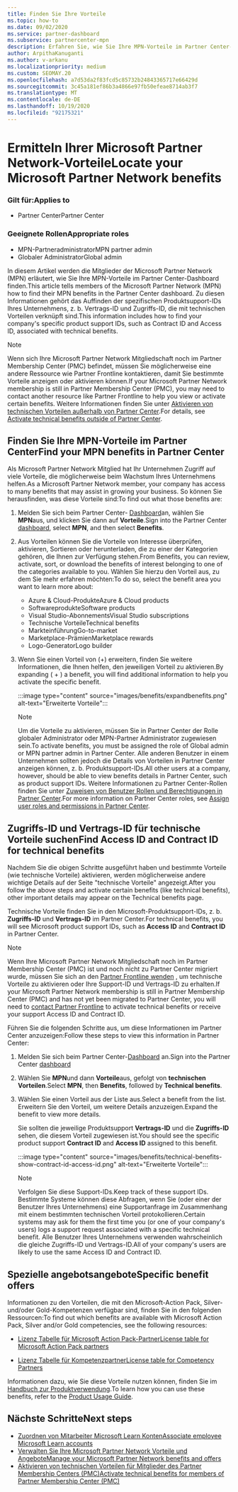 ```yaml
---
title: Finden Sie Ihre Vorteile
ms.topic: how-to
ms.date: 09/02/2020
ms.service: partner-dashboard
ms.subservice: partnercenter-mpn
description: Erfahren Sie, wie Sie Ihre MPN-Vorteile im Partner Center-Dashboard finden. Enthält Informationen dazu, wie Sie Ihre Zugriffs-ID und ihre Vertrags-ID für technische Vorteile finden.
author: ArpithaKanuganti
ms.author: v-arkanu
ms.localizationpriority: medium
ms.custom: SEOMAY.20
ms.openlocfilehash: a7d53da2f83fcd5c85732b24843365717e66429d
ms.sourcegitcommit: 3c45a181ef86b3a4866e97fb50efeae8714ab3f7
ms.translationtype: MT
ms.contentlocale: de-DE
ms.lasthandoff: 10/19/2020
ms.locfileid: "92175321"
---
```

# <a name="locate-your-microsoft-partner-network-benefits"></a><span data-ttu-id="6f1f7-104">Ermitteln Ihrer Microsoft Partner Network-Vorteile</span><span class="sxs-lookup"><span data-stu-id="6f1f7-104">Locate your Microsoft Partner Network benefits</span></span> 

### <a name="applies-to"></a><span data-ttu-id="6f1f7-105">Gilt für:</span><span class="sxs-lookup"><span data-stu-id="6f1f7-105">Applies to</span></span>

- <span data-ttu-id="6f1f7-106">Partner Center</span><span class="sxs-lookup"><span data-stu-id="6f1f7-106">Partner Center</span></span>

### <a name="appropriate-roles"></a><span data-ttu-id="6f1f7-107">Geeignete Rollen</span><span class="sxs-lookup"><span data-stu-id="6f1f7-107">Appropriate roles</span></span>

- <span data-ttu-id="6f1f7-108">MPN-Partneradministrator</span><span class="sxs-lookup"><span data-stu-id="6f1f7-108">MPN partner admin</span></span>
- <span data-ttu-id="6f1f7-109">Globaler Administrator</span><span class="sxs-lookup"><span data-stu-id="6f1f7-109">Global admin</span></span>

<span data-ttu-id="6f1f7-110">In diesem Artikel werden die Mitglieder der Microsoft Partner Network (MPN) erläutert, wie Sie Ihre MPN-Vorteile im Partner Center-Dashboard finden.</span><span class="sxs-lookup"><span data-stu-id="6f1f7-110">This article tells members of the Microsoft Partner Network (MPN) how to find their MPN benefits in the Partner Center dashboard.</span></span> <span data-ttu-id="6f1f7-111">Zu diesen Informationen gehört das Auffinden der spezifischen Produktsupport-IDs Ihres Unternehmens, z. b. Vertrags-ID und Zugriffs-ID, die mit technischen Vorteilen verknüpft sind.</span><span class="sxs-lookup"><span data-stu-id="6f1f7-111">This information includes how to find your company's specific product support IDs, such as Contract ID and Access ID, associated with technical benefits.</span></span>

>[!NOTE]
> <span data-ttu-id="6f1f7-112">Wenn sich Ihre Microsoft Partner Network Mitgliedschaft noch im Partner Membership Center (PMC) befindet, müssen Sie möglicherweise eine andere Ressource wie Partner Frontline kontaktieren, damit Sie bestimmte Vorteile anzeigen oder aktivieren können.</span><span class="sxs-lookup"><span data-stu-id="6f1f7-112">If your Microsoft Partner Network membership is still in Partner Membership Center (PMC), you may need to contact another resource like Partner Frontline to help you view or activate certain benefits.</span></span> <span data-ttu-id="6f1f7-113">Weitere Informationen finden Sie unter [Aktivieren von technischen Vorteilen außerhalb von Partner Center](partner-membership-center-tech-benefits-activate.md).</span><span class="sxs-lookup"><span data-stu-id="6f1f7-113">For details, see [Activate technical benefits outside of Partner Center](partner-membership-center-tech-benefits-activate.md).</span></span>

## <a name="find-your-mpn-benefits-in-partner-center"></a><span data-ttu-id="6f1f7-114">Finden Sie Ihre MPN-Vorteile im Partner Center</span><span class="sxs-lookup"><span data-stu-id="6f1f7-114">Find your MPN benefits in Partner Center</span></span>

<span data-ttu-id="6f1f7-115">Als Microsoft Partner Network Mitglied hat Ihr Unternehmen Zugriff auf viele Vorteile, die möglicherweise beim Wachstum Ihres Unternehmens helfen.</span><span class="sxs-lookup"><span data-stu-id="6f1f7-115">As a Microsoft Partner Network member, your company has access to many benefits that may assist in growing your business.</span></span> <span data-ttu-id="6f1f7-116">So können Sie herausfinden, was diese Vorteile sind:</span><span class="sxs-lookup"><span data-stu-id="6f1f7-116">To find out what those benefits are:</span></span>

1. <span data-ttu-id="6f1f7-117">Melden Sie sich beim Partner Center- [Dashboard](https://partner.microsoft.com/dashboard/home)an, wählen Sie **MPN**aus, und klicken Sie dann auf **Vorteile**.</span><span class="sxs-lookup"><span data-stu-id="6f1f7-117">Sign into the Partner Center [dashboard](https://partner.microsoft.com/dashboard/home), select **MPN**, and then select **Benefits**.</span></span>

2. <span data-ttu-id="6f1f7-118">Aus Vorteilen können Sie die Vorteile von Interesse überprüfen, aktivieren, Sortieren oder herunterladen, die zu einer der Kategorien gehören, die Ihnen zur Verfügung stehen.</span><span class="sxs-lookup"><span data-stu-id="6f1f7-118">From Benefits, you can review, activate, sort, or download the benefits of interest belonging to one of the categories available to you.</span></span> <span data-ttu-id="6f1f7-119">Wählen Sie hierzu den Vorteil aus, zu dem Sie mehr erfahren möchten:</span><span class="sxs-lookup"><span data-stu-id="6f1f7-119">To do so, select the benefit area you want to learn more about:</span></span>

   - <span data-ttu-id="6f1f7-120">Azure & Cloud-Produkte</span><span class="sxs-lookup"><span data-stu-id="6f1f7-120">Azure & Cloud products</span></span>
   - <span data-ttu-id="6f1f7-121">Softwareprodukte</span><span class="sxs-lookup"><span data-stu-id="6f1f7-121">Software products</span></span>
   - <span data-ttu-id="6f1f7-122">Visual Studio-Abonnements</span><span class="sxs-lookup"><span data-stu-id="6f1f7-122">Visual Studio subscriptions</span></span>
   - <span data-ttu-id="6f1f7-123">Technische Vorteile</span><span class="sxs-lookup"><span data-stu-id="6f1f7-123">Technical benefits</span></span>
   - <span data-ttu-id="6f1f7-124">Markteinführung</span><span class="sxs-lookup"><span data-stu-id="6f1f7-124">Go-to-market</span></span>
   - <span data-ttu-id="6f1f7-125">Marketplace-Prämien</span><span class="sxs-lookup"><span data-stu-id="6f1f7-125">Marketplace rewards</span></span>
   - <span data-ttu-id="6f1f7-126">Logo-Generator</span><span class="sxs-lookup"><span data-stu-id="6f1f7-126">Logo builder</span></span>

3. <span data-ttu-id="6f1f7-127">Wenn Sie einen Vorteil von (+) erweitern, finden Sie weitere Informationen, die Ihnen helfen, den jeweiligen Vorteil zu aktivieren.</span><span class="sxs-lookup"><span data-stu-id="6f1f7-127">By expanding ( + ) a benefit, you will find additional information to help you activate the specific benefit.</span></span>

   :::image type="content" source="images/benefits/expandbenefits.png" alt-text="Erweiterte Vorteile":::

   > [!NOTE]
   > <span data-ttu-id="6f1f7-129">Um die Vorteile zu aktivieren, müssen Sie in Partner Center der Rolle globaler Administrator oder MPN-Partner Administrator zugewiesen sein.</span><span class="sxs-lookup"><span data-stu-id="6f1f7-129">To activate benefits, you must be assigned the role of Global admin or MPN partner admin in Partner Center.</span></span> <span data-ttu-id="6f1f7-130">Alle anderen Benutzer in einem Unternehmen sollten jedoch die Details von Vorteilen in Partner Center anzeigen können, z. b. Produktsupport-IDs.</span><span class="sxs-lookup"><span data-stu-id="6f1f7-130">All other users at a company, however, should be able to view benefits details in Partner Center, such as product support IDs.</span></span> <span data-ttu-id="6f1f7-131">Weitere Informationen zu Partner Center-Rollen finden Sie unter [Zuweisen von Benutzer Rollen und Berechtigungen in Partner Center](permissions-overview.md).</span><span class="sxs-lookup"><span data-stu-id="6f1f7-131">For more information on Partner Center roles, see [Assign user roles and permissions in Partner Center](permissions-overview.md).</span></span>

## <a name="find-access-id-and-contract-id-for-technical-benefits"></a><span data-ttu-id="6f1f7-132">Zugriffs-ID und Vertrags-ID für technische Vorteile suchen</span><span class="sxs-lookup"><span data-stu-id="6f1f7-132">Find Access ID and Contract ID for technical benefits</span></span>

<span data-ttu-id="6f1f7-133">Nachdem Sie die obigen Schritte ausgeführt haben und bestimmte Vorteile (wie technische Vorteile) aktivieren, werden möglicherweise andere wichtige Details auf der Seite "technische Vorteile" angezeigt.</span><span class="sxs-lookup"><span data-stu-id="6f1f7-133">After you follow the above steps and activate certain benefits (like technical benefits), other important details may appear on the Technical benefits page.</span></span>

<span data-ttu-id="6f1f7-134">Technische Vorteile finden Sie in den Microsoft-Produktsupport-IDs, z. b. **Zugriffs-ID** und **Vertrags-ID** im Partner Center.</span><span class="sxs-lookup"><span data-stu-id="6f1f7-134">For technical benefits, you will see Microsoft product support IDs, such as **Access ID** and **Contract ID** in Partner Center.</span></span>

>[!NOTE]
> <span data-ttu-id="6f1f7-135">Wenn Ihre Microsoft Partner Network Mitgliedschaft noch im Partner Membership Center (PMC) ist und noch nicht zu Partner Center migriert wurde, müssen Sie sich an den [Partner Frontline wenden](partner-membership-center-tech-benefits-activate.md) , um technische Vorteile zu aktivieren oder Ihre Support-ID und Vertrags-ID zu erhalten.</span><span class="sxs-lookup"><span data-stu-id="6f1f7-135">If your Microsoft Partner Network membership is still in Partner Membership Center (PMC) and has not yet been migrated to Partner Center, you will need to [contact Partner Frontline](partner-membership-center-tech-benefits-activate.md) to activate technical benefits or receive your support Access ID and Contract ID.</span></span>

 <span data-ttu-id="6f1f7-136">Führen Sie die folgenden Schritte aus, um diese Informationen im Partner Center anzuzeigen:</span><span class="sxs-lookup"><span data-stu-id="6f1f7-136">Follow these steps to view this information in Partner Center:</span></span>

1. <span data-ttu-id="6f1f7-137">Melden Sie sich beim Partner Center-[Dashboard](https://partner.microsoft.com/dashboard/home) an.</span><span class="sxs-lookup"><span data-stu-id="6f1f7-137">Sign into the Partner Center [dashboard](https://partner.microsoft.com/dashboard/home)</span></span>

2. <span data-ttu-id="6f1f7-138">Wählen Sie **MPN**und dann **Vorteile**aus, gefolgt von **technischen Vorteilen**.</span><span class="sxs-lookup"><span data-stu-id="6f1f7-138">Select **MPN**, then **Benefits**, followed by **Technical benefits**.</span></span>

3. <span data-ttu-id="6f1f7-139">Wählen Sie einen Vorteil aus der Liste aus.</span><span class="sxs-lookup"><span data-stu-id="6f1f7-139">Select a benefit from the list.</span></span> <span data-ttu-id="6f1f7-140">Erweitern Sie den Vorteil, um weitere Details anzuzeigen.</span><span class="sxs-lookup"><span data-stu-id="6f1f7-140">Expand the benefit to view more details.</span></span> 

   <span data-ttu-id="6f1f7-141">Sie sollten die jeweilige Produktsupport **Vertrags-ID** und die **Zugriffs-ID** sehen, die diesem Vorteil zugewiesen ist.</span><span class="sxs-lookup"><span data-stu-id="6f1f7-141">You should see the specific product support **Contract ID** and **Access ID** assigned to this benefit.</span></span>  

   :::image type="content" source="images/benefits/technical-benefits-show-contract-id-access-id.png" alt-text="Erweiterte Vorteile":::

   > [!NOTE]
   > <span data-ttu-id="6f1f7-143">Verfolgen Sie diese Support-IDs.</span><span class="sxs-lookup"><span data-stu-id="6f1f7-143">Keep track of these support IDs.</span></span> <span data-ttu-id="6f1f7-144">Bestimmte Systeme können diese Abfragen, wenn Sie (oder einer der Benutzer Ihres Unternehmens) eine Supportanfrage im Zusammenhang mit einem bestimmten technischen Vorteil protokollieren.</span><span class="sxs-lookup"><span data-stu-id="6f1f7-144">Certain systems may ask for them the first time you (or one of your company's users) logs a support request associated with a specific technical benefit.</span></span> <span data-ttu-id="6f1f7-145">Alle Benutzer Ihres Unternehmens verwenden wahrscheinlich die gleiche Zugriffs-ID und Vertrags-ID.</span><span class="sxs-lookup"><span data-stu-id="6f1f7-145">All of your company's users are likely to use the same Access ID and Contract ID.</span></span>

## <a name="specific-benefit-offers"></a><span data-ttu-id="6f1f7-146">Spezielle angebotsangebote</span><span class="sxs-lookup"><span data-stu-id="6f1f7-146">Specific benefit offers</span></span>

<span data-ttu-id="6f1f7-147">Informationen zu den Vorteilen, die mit den Microsoft-Action Pack, Silver-und/oder Gold-Kompetenzen verfügbar sind, finden Sie in den folgenden Ressourcen:</span><span class="sxs-lookup"><span data-stu-id="6f1f7-147">To find out which benefits are available with Microsoft Action Pack, Silver and/or Gold competencies, see the following resources:</span></span>

- [<span data-ttu-id="6f1f7-148">Lizenz Tabelle für Microsoft Action Pack-Partner</span><span class="sxs-lookup"><span data-stu-id="6f1f7-148">License table for Microsoft Action Pack partners</span></span>](https://assetsprod.microsoft.com/mpn/MPN-MAPS-Software-IUR-License-Table.xlsx)

- [<span data-ttu-id="6f1f7-149">Lizenz Tabelle für Kompetenzpartner</span><span class="sxs-lookup"><span data-stu-id="6f1f7-149">License table for Competency Partners</span></span>](https://assetsprod.microsoft.com/mpn-maps-software-iur-competency-license-table.docx)

<span data-ttu-id="6f1f7-150">Informationen dazu, wie Sie diese Vorteile nutzen können, finden Sie im [Handbuch zur Produktverwendung](https://assets.microsoft.com/MPN-MAPS-Product-Usage-Guide.pdf).</span><span class="sxs-lookup"><span data-stu-id="6f1f7-150">To learn how you can use these benefits,  refer to the [Product Usage Guide](https://assets.microsoft.com/MPN-MAPS-Product-Usage-Guide.pdf).</span></span>

## <a name="next-steps"></a><span data-ttu-id="6f1f7-151">Nächste Schritte</span><span class="sxs-lookup"><span data-stu-id="6f1f7-151">Next steps</span></span>

- [<span data-ttu-id="6f1f7-152">Zuordnen von Mitarbeiter Microsoft Learn Konten</span><span class="sxs-lookup"><span data-stu-id="6f1f7-152">Associate employee Microsoft Learn accounts</span></span>](ms-learn-associate.md)
- [<span data-ttu-id="6f1f7-153">Verwalten Sie Ihre Microsoft Partner Network Vorteile und Angebote</span><span class="sxs-lookup"><span data-stu-id="6f1f7-153">Manage your Microsoft Partner Network benefits and offers</span></span>](manage-your-partner-network-benefits.md)
- [<span data-ttu-id="6f1f7-154">Aktivieren von technischen Vorteilen für Mitglieder des Partner Membership Centers (PMC)</span><span class="sxs-lookup"><span data-stu-id="6f1f7-154">Activate technical benefits for members of Partner Membership Center (PMC)</span></span>](partner-membership-center-tech-benefits-activate.md)